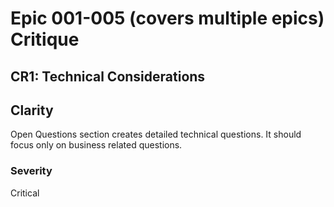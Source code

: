 # Epic 001-005 (covers multiple epics) Critique

## CR1: Technical Considerations 

## Clarity
Open Questions section creates detailed technical questions. It should focus only on business related questions.

### Severity
Critical
